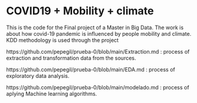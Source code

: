 # COVID19 + Mobility + climate


<p>This is the code for the Final project of a Master in Big Data. The work is about how covid-19 pandemic is influenced by people mobility and climate. KDD methodology is used through the project</p>

<p></p>

<p> https://github.com/pepegil/prueba-0/blob/main/Extraction.md : process of extraction and transformation data from the sources.</p>

<p> https://github.com/pepegil/prueba-0/blob/main/EDA.md : process of exploratory data analysis.</p>

<p> https://github.com/pepegil/prueba-0/blob/main/modelado.md : process of aplying Machine learning algorithms.</p>
